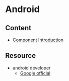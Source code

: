 # Android



## Content



* [Component Introduction](component.md)



## Resource
* android developer
  * [Google official](https://developer.android.com/index.html)

